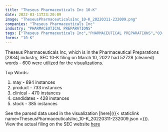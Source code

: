 ```yaml
---
title: "Theseus Pharmaceuticals Inc 10-K"
date: 2022-03-11T23:20:09
image: "TheseusPharmaceuticalsInc_10-K_20220311-232009.png"
companies: "Theseus Pharmaceuticals Inc"
industry: "PHARMACEUTICAL PREPARATIONS"
tags: ["Theseus Pharmaceuticals Inc","PHARMACEUTICAL PREPARATIONS","03-10-2022","10-K"]
forms: "10-K"
---
```

Theseus Pharmaceuticals Inc, which is in the Pharmaceutical Preparations [2834] industry, SEC 10-K filing on March 10, 2022 had 52728 (cleaned) words - 600 were utilized for the visualizations.

Top Words:
1. may - 894 instances
2. product - 733 instances
3. clinical - 470 instances
4. candidates - 428 instances
5. stock - 385 instances


See the parsed data used in the visualization [here]({{< staticlink name=TheseusPharmaceuticalsInc_10-K_20220311-232009.json >}}).  
View the actual filing on the SEC website [here](https://www.sec.gov/Archives/edgar/data/1745020/0001558370-22-003216.txt)